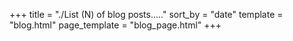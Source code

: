 +++
title = "./List (N) of blog posts....."
sort_by = "date"
template = "blog.html"
page_template = "blog_page.html"
+++
